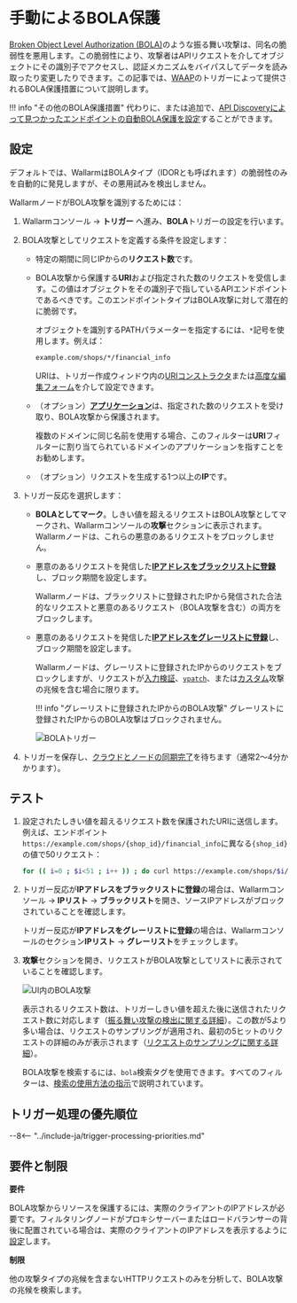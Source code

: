 # 手動によるBOLA保護

[Broken Object Level Authorization (BOLA)](../../attacks-vulns-list.md#broken-object-level-authorization-bola)のような振る舞い攻撃は、同名の脆弱性を悪用します。この脆弱性により、攻撃者はAPIリクエストを介してオブジェクトにその識別子でアクセスし、認証メカニズムをバイパスしてデータを読み取ったり変更したりできます。この記事では、[WAAP](../../about-wallarm/waap-overview.md)のトリガーによって提供されるBOLA保護措置について説明します。

!!! info "その他のBOLA保護措置"
    代わりに、または追加で、[API Discoveryによって見つかったエンドポイントの自動BOLA保護を設定](protecting-against-bola.md)することができます。

## 設定

デフォルトでは、WallarmはBOLAタイプ（IDORとも呼ばれます）の脆弱性のみを自動的に発見しますが、その悪用試みを検出しません。

WallarmノードがBOLA攻撃を識別するためには：

1. Wallarmコンソール → **トリガー** へ進み、**BOLA**トリガーの設定を行います。
1. BOLA攻撃としてリクエストを定義する条件を設定します：

    * 特定の期間に同じIPからの**リクエスト数**です。
    * BOLA攻撃から保護する**URI**および指定された数のリクエストを受信します。この値はオブジェクトをその識別子で指しているAPIエンドポイントであるべきです。このエンドポイントタイプはBOLA攻撃に対して潜在的に脆弱です。

        オブジェクトを識別するPATHパラメーターを指定するには、`*`記号を使用します。例えば：

        ```bash
        example.com/shops/*/financial_info
        ```

        URIは、トリガー作成ウィンドウ内の[URIコンストラクタ](../../user-guides/rules/rules.md#uri-constructor)または[高度な編集フォーム](../../user-guides/rules/rules.md#advanced-edit-form)を介して設定できます。

    * （オプション）[**アプリケーション**](../../user-guides/settings/applications.md)は、指定された数のリクエストを受け取り、BOLA攻撃から保護されます。

        複数のドメインに同じ名前を使用する場合、このフィルターは**URI**フィルターに割り当てられているドメインのアプリケーションを指すことをお勧めします。

    * （オプション）リクエストを生成する1つ以上の**IP**です。
1. トリガー反応を選択します：

    * **BOLAとしてマーク**。しきい値を超えるリクエストはBOLA攻撃としてマークされ、Wallarmコンソールの**攻撃**セクションに表示されます。Wallarmノードは、これらの悪意のあるリクエストをブロックしません。
    * 悪意のあるリクエストを発信した[**IPアドレスをブラックリストに登録**](../../user-guides/ip-lists/overview.md)し、ブロック期間を設定します。
    
        Wallarmノードは、ブラックリストに登録されたIPから発信された合法的なリクエストと悪意のあるリクエスト（BOLA攻撃を含む）の両方をブロックします。
    
    * 悪意のあるリクエストを発信した[**IPアドレスをグレーリストに登録**](../../user-guides/ip-lists/overview.md)し、ブロック期間を設定します。
    
        Wallarmノードは、グレーリストに登録されたIPからのリクエストをブロックしますが、リクエストが[入力検証](../../about-wallarm/protecting-against-attacks.md#input-validation-attacks)、[`vpatch`](../../user-guides/rules/vpatch-rule.md)、または[カスタム](../../user-guides/rules/regex-rule.md)攻撃の兆候を含む場合に限ります。
        
        !!! info "グレーリストに登録されたIPからのBOLA攻撃"
            グレーリストに登録されたIPからのBOLA攻撃はブロックされません。

        ![BOLAトリガー](../../images/user-guides/triggers/trigger-example7.png)

1. トリガーを保存し、[クラウドとノードの同期完了](../configure-cloud-node-synchronization-en.md)を待ちます（通常2～4分かかります）。

## テスト

1. 設定されたしきい値を超えるリクエスト数を保護されたURIに送信します。例えば、エンドポイント`https://example.com/shops/{shop_id}/financial_info`に異なる`{shop_id}`の値で50リクエスト：

    ```bash
    for (( i=0 ; $i<51 ; i++ )) ; do curl https://example.com/shops/$i/financial_info ; done
    ```
1. トリガー反応が**IPアドレスをブラックリストに登録**の場合は、Wallarmコンソール → **IPリスト** → **ブラックリスト**を開き、ソースIPアドレスがブロックされていることを確認します。

    トリガー反応が**IPアドレスをグレーリストに登録**の場合は、Wallarmコンソールのセクション**IPリスト** → **グレーリスト**をチェックします。
1. **攻撃**セクションを開き、リクエストがBOLA攻撃としてリストに表示されていることを確認します。

    ![UI内のBOLA攻撃](../../images/user-guides/events/bola-attack.png)

    表示されるリクエスト数は、トリガーしきい値を超えた後に送信されたリクエスト数に対応します（[振る舞い攻撃の検出に関する詳細](../../attacks-vulns-list.md#behavioral-attacks)）。この数が5より多い場合は、リクエストのサンプリングが適用され、最初の5ヒットのリクエストの詳細のみが表示されます（[リクエストのサンプリングに関する詳細](../../user-guides/events/analyze-attack.md#sampling-of-hits)）。

    BOLA攻撃を検索するには、`bola`検索タグを使用できます。すべてのフィルターは、[検索の使用方法の指示](../../user-guides/search-and-filters/use-search.md)で説明されています。

## トリガー処理の優先順位
            
--8<-- "../include-ja/trigger-processing-priorities.md"

## 要件と制限

**要件**

BOLA攻撃からリソースを保護するには、実際のクライアントのIPアドレスが必要です。フィルタリングノードがプロキシサーバーまたはロードバランサーの背後に配置されている場合は、実際のクライアントのIPアドレスを表示するように[設定](../using-proxy-or-balancer-en.md)します。

**制限**

他の攻撃タイプの兆候を含まないHTTPリクエストのみを分析して、BOLA攻撃の兆候を検索します。